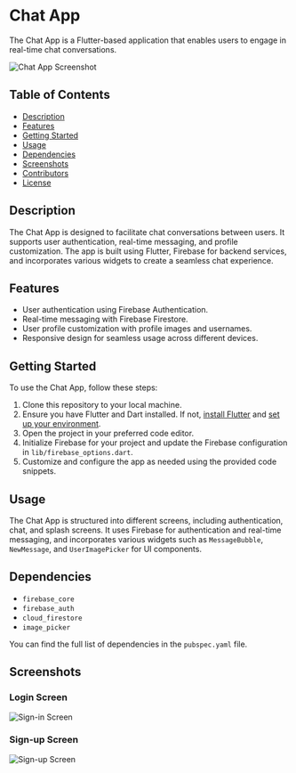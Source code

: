 # Chat App

The Chat App is a Flutter-based application that enables users to engage in real-time chat conversations.

![Chat App Screenshot](./images/screenshot_chat.png)

## Table of Contents

- [Description](#description)
- [Features](#features)
- [Getting Started](#getting-started)
- [Usage](#usage)
- [Dependencies](#dependencies)
- [Screenshots](#screenshots)
- [Contributors](#contributors)
- [License](#license)

## Description

The Chat App is designed to facilitate chat conversations between users. It supports user authentication, real-time messaging, and profile customization. The app is built using Flutter, Firebase for backend services, and incorporates various widgets to create a seamless chat experience.

## Features

- User authentication using Firebase Authentication.
- Real-time messaging with Firebase Firestore.
- User profile customization with profile images and usernames.
- Responsive design for seamless usage across different devices.

## Getting Started

To use the Chat App, follow these steps:

1. Clone this repository to your local machine.
2. Ensure you have Flutter and Dart installed. If not, [install Flutter](https://flutter.dev/docs/get-started/install) and [set up your environment](https://flutter.dev/docs/get-started/install).
3. Open the project in your preferred code editor.
4. Initialize Firebase for your project and update the Firebase configuration in `lib/firebase_options.dart`.
5. Customize and configure the app as needed using the provided code snippets.

## Usage

The Chat App is structured into different screens, including authentication, chat, and splash screens. It uses Firebase for authentication and real-time messaging, and incorporates various widgets such as `MessageBubble`, `NewMessage`, and `UserImagePicker` for UI components.

## Dependencies

- `firebase_core`
- `firebase_auth`
- `cloud_firestore`
- `image_picker`

You can find the full list of dependencies in the `pubspec.yaml` file.

## Screenshots

### Login Screen
![Sign-in Screen](./images/screenshot_sign-in.png)

### Sign-up Screen
![Sign-up Screen](./images/screenshot_sign-up.png)
